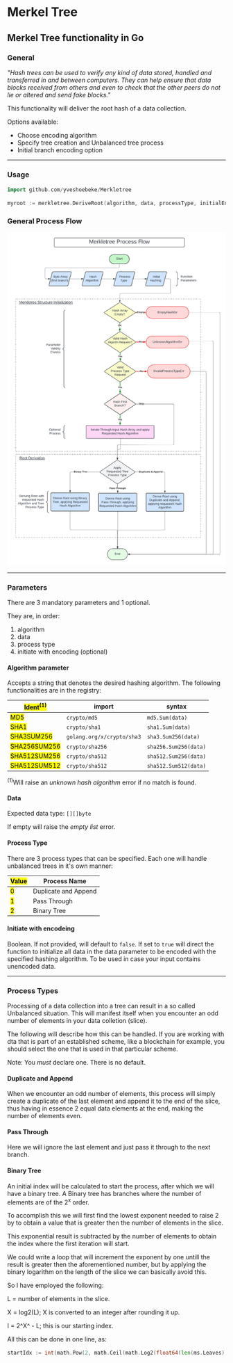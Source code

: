# Merkel Tree

## Merkel Tree functionality in Go

### General

*"Hash trees can be used to verify any kind of data stored, handled and transferred in and between computers. They can help ensure that data blocks received from others and even to check that the other peers do not lie or altered and send fake blocks."*

This functionality will deliver the root hash of a data collection.

Options available:

* Choose encoding algorithm
* Specify tree creation and Unbalanced tree process
* Initial branch encoding option

---

### Usage

```go
import github.com/yveshoebeke/Merkletree
```

```go
myroot := merkletree.DeriveRoot(algorithm, data, processType, initialEncoding)
```

### General Process Flow

![Process Overview](docs/ProcessOverview.png)

---

### Parameters

There are 3 mandatory parameters and 1 optional.

They are, in order:

1. algorithm
1. data
1. process type
1. initiate with encoding (optional)

#### Algorithm parameter

Accepts a string that denotes the desired hashing algorithm.
The following functionalities are in the registry:

|<mark>Ident<sup>(1)</sup></mark>  |  import     | syntax|
|-------------|---------------|----------------|
|<mark>MD5</mark>          | ```crypto/md5```| ```md5.Sum(data)```|
|<mark>SHA1</mark>          | ```crypto/sha1``` | ```sha1.Sum(data)```|
|<mark>SHA3SUM256</mark>    | ```golang.org/x/crypto/sha3``` |```sha3.Sum256(data)```|
|<mark>SHA256SUM256</mark>  | ```crypto/sha256``` |```sha256.Sum256(data)```|
|<mark>SHA512SUM256</mark>  | ```crypto/sha512``` |```sha512.Sum256(data)```|
|<mark>SHA512SUM512</mark>  | ```crypto/sha512``` |```sha512.Sum512(data)```|

<sup>(1)</sup>Will raise an *unknown hash algorithm* error if no match is found.

#### Data

Expected data type: ```[][]byte```

If empty will raise the *empty list* error.

#### Process Type

There are 3 process types that can be specified. Each one will handle unbalanced trees in it's own manner:

|<mark>Value</mark>|Process Name|
|-----------|-----------|
|<mark>0</mark>| Duplicate and Append|
|<mark>1</mark>| Pass Through|
|<mark>2</mark>| Binary Tree|

#### Initiate with encodeing

Boolean. If not provided, will default to ```false```. If set to ```true``` will direct the function to initialize all data in the data parameter to be encoded with the specified hashing algorithm. To be used in case your input contains unencoded data.

---

### Process Types

Processing of a data collection into a tree can result in a so called Unbalanced situation. This will manifest itself when you encounter an odd number of elements in your data colletion (slice).

The following will describe how this can be handled. If you are working with dta that is part of an established scheme, like a blockchain for example, you should select the one that is used in that particular scheme.

Note: You _must_ declare one. There is no default.

#### Duplicate and Append

When we encounter an odd number of elements, this process will simply create a duplicate of the last element and append it to the end of the slice, thus having in essence 2 equal data elements at the end, making the number of elements even.

#### Pass Through

Here we will ignore the last element and just pass it through to the next branch.

#### Binary Tree

An initial index will be calculated to start the process, after which we will have a binary tree. A Binary tree has branches where the number of elements are of the 2<sup>x</sup> order.

To accomplish this we will first find the lowest exponent needed to raise 2 by to obtain a value that is greater then the number of elements in the slice.

This exponential result is subtracted by the number of elements to obtain the index where the first iteration will start.

We could write a loop that will increment the exponent by one untill the result is greater then the aforementioned number, but by applying the binary logarithm on the length of the slice we can basically avoid this.

So I have employed the following:

L = number of elements in the slice.

X = log2(L); X is converted to an integer after rounding it up.

I = 2^X^ - L; this is our starting index.

All this can be done in one line, as:

```go
startIdx := int(math.Pow(2, math.Ceil(math.Log2(float64(len(ms.Leaves)))))) - len(ms.Leaves)
```